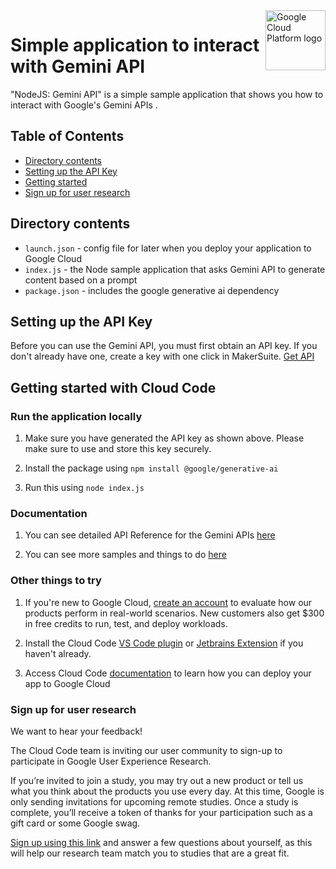 <img src="https://avatars2.githubusercontent.com/u/2810941?v=3&s=96" alt="Google Cloud Platform logo" title="Google Cloud Platform" align="right" height="96" width="96"/>

# Simple application to interact with Gemini API

"NodeJS: Gemini API" is a simple sample application that shows you how to interact with Google's Gemini APIs .

## Table of Contents

* [Directory contents](#directory-contents)
* [Setting up the API Key](#setting-up-the-api-key)
* [Getting started](#getting-started-with-vs-code)
* [Sign up for user research](#sign-up-for-user-research)

## Directory contents
* `launch.json` - config file for later when you deploy your application to Google Cloud 
* `index.js` - the Node sample application that asks Gemini API to generate content based on a prompt
* `package.json` - includes the google generative ai dependency

## Setting up the API Key
Before you can use the Gemini API, you must first obtain an API key. If you don't already have one, create a key with one click in MakerSuite.
[Get API](https://makersuite.google.com/app/apikey)

## Getting started with Cloud Code

### Run the application locally 

1. Make sure you have generated the API key as shown above. Please make sure to use and store this key securely. 

1. Install the package using 
```npm install @google/generative-ai```

1. Run this using 
```node index.js```

### Documentation 
1. You can see detailed API Reference for the Gemini APIs [here](https://googledevai.google.com/api) 

1. You can see more samples and things to do [here](https://googledevai.google.com/tutorials/python_quickstart) 

### Other things to try 
    
1. If you're new to Google Cloud, [create an account](https://console.cloud.google.com/freetrial/signup/tos) to evaluate how our products perform in real-world scenarios. New customers also get $300 in free credits to run, test, and deploy workloads.

1. Install the Cloud Code [VS Code plugin](https://cloud.google.com/code/docs/vscode/install#installing) or [Jetbrains Extension](https://cloud.google.com/code/docs/intellij/install) if you haven't already.

1. Access Cloud Code [documentation](https://cloud.google.com/code/docs/) to learn how you can deploy your app to Google Cloud 

### Sign up for user research

We want to hear your feedback!

The Cloud Code team is inviting our user community to sign-up to participate in Google User Experience Research. 

If you’re invited to join a study, you may try out a new product or tell us what you think about the products you use every day. At this time, Google is only sending invitations for upcoming remote studies. Once a study is complete, you’ll receive a token of thanks for your participation such as a gift card or some Google swag. 

[Sign up using this link](https://google.qualtrics.com/jfe/form/SV_4Me7SiMewdvVYhL?reserved=1&utm_source=In-product&Q_Language=en&utm_medium=own_prd&utm_campaign=Q1&productTag=clou&campaignDate=January2021&referral_code=UXbT481079) and answer a few questions about yourself, as this will help our research team match you to studies that are a great fit.

